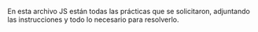 En esta archivo JS están todas las prácticas que se solicitaron, adjuntando las instrucciones y todo lo necesario para resolverlo.
